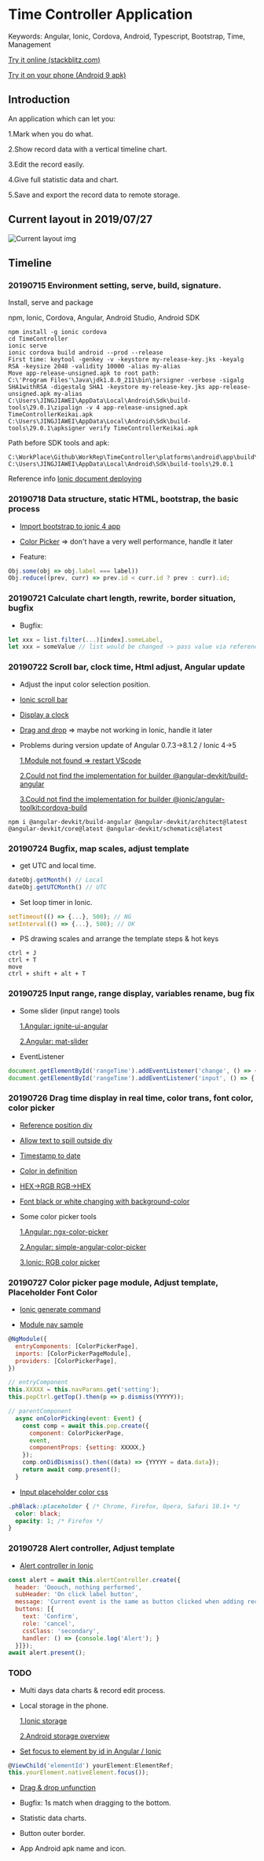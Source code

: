 # Time Controller Application

Keywords: Angular, Ionic, Cordova, Android, Typescript, Bootstrap, Time, Management

[Try it online (stackblitz.com)](https://stackblitz.com/github/ibarapascal/TimeControllerApp)

[Try it on your phone (Android 9 apk)](https://github.com/ibarapascal/TimeControllerApp/blob/master/TimeControllerKeikai.apk)

## Introduction

An application which can let you:

  1.Mark when you do what.
  
  2.Show record data with a vertical timeline chart.
  
  3.Edit the record easily.
  
  4.Give full statistic data and chart.
  
  5.Save and export the record data to remote storage.

## Current layout in 2019/07/27

![Current layout img](https://raw.githubusercontent.com/ibarapascal/TimeControllerApp/master/resources/devScreenshot/screenshot20190727232453.jpg)


## Timeline

### 20190715 Environment setting, serve, build, signature.

Install, serve and package

npm, Ionic, Cordova, Angular, Android Studio, Android SDK

```shell
npm install -g ionic cordova
cd TimeController
ionic serve
ionic cordova build android --prod --release
First time: keytool -genkey -v -keystore my-release-key.jks -keyalg RSA -keysize 2048 -validity 10000 -alias my-alias
Move app-release-unsigned.apk to root path:
C:\'Program Files'\Java\jdk1.8.0_211\bin\jarsigner -verbose -sigalg SHA1withRSA -digestalg SHA1 -keystore my-release-key.jks app-release-unsigned.apk my-alias
C:\Users\JINGJIAWEI\AppData\Local\Android\Sdk\build-tools\29.0.1\zipalign -v 4 app-release-unsigned.apk TimeControllerKeikai.apk
C:\Users\JINGJIAWEI\AppData\Local\Android\Sdk\build-tools\29.0.1\apksigner verify TimeControllerKeikai.apk
```

Path before SDK tools and apk:
```shell
C:\WorkPlace\Github\WorkRep\TimeController\platforms\android\app\build\outputs\apk\release
C:\Users\JINGJIAWEI\AppData\Local\Android\Sdk\build-tools\29.0.1
```
Reference info [Ionic document deploying](https://ionicframework.com/docs/v3/intro/deploying/)


### 20190718 Data structure, static HTML, bootstrap, the basic process

- [Import bootstrap to ionic 4 app](https://stackoverflow.com/questions/53063005/how-can-i-add-and-use-bootstrap-to-an-ionic-4-app)

- [Color Picker](https://www.npmjs.com/package/ngx-color-picker) => don't have a very well performance, handle it later

- Feature:
```javascript
Obj.some(obj => obj.label === label))
Obj.reduce((prev, curr) => prev.id < curr.id ? prev : curr).id;
```
### 20190721 Calculate chart length, rewrite, border situation, bugfix

 - Bugfix:
```javascript
let xxx = list.filter(...)[index].someLabel,
let xxx = someValue // list would be changed -> pass value via reference, be cautious
```

### 20190722 Scroll bar, clock time, Html adjust, Angular update

- Adjust the input color selection position.

- [Ionic scroll bar](https://ionicframework.com/docs/api/content)

- [Display a clock](https://www.w3schools.com/js/tryit.asp?filename=tryjs_timing_clock)

- [Drag and drop](https://material.angular.io/cdk/drag-drop/overview) => maybe not working in Ionic, handle it later

- Problems during version update of Angular 0.7.3->8.1.2 / Ionic 4->5

  [1.Module not found => restart VScode](https://stackoverflow.com/questions/38900357/no-exported-member-node-modules)

  [2.Could not find the implementation for builder @angular-devkit/build-angular](https://thecodebuzz.com/resolved-could-not-find-the-implementation-for-builder-angular-devkit-build-angularbrowser/)

  [3.Could not find the implementation for builder @ionic/angular-toolkit:cordova-build](https://github.com/ionic-team/ionic/issues/18431)

```shell
npm i @angular-devkit/build-angular @angular-devkit/architect@latest @angular-devkit/core@latest @angular-devkit/schematics@latest
```

### 20190724 Bugfix, map scales, adjust template

- get UTC and local time.

```javascript
dateObj.getMonth() // Local
dateObj.getUTCMonth() // UTC
```

- Set loop timer in Ionic.

```javascript
setTimeout(() => {...}, 500); // NG
setInterval(() => {...}, 500); // OK
```

- PS drawing scales and arrange the template steps & hot keys
```shell
ctrl + J
ctrl + T
move
ctrl + shift + alt + T
```

### 20190725 Input range, range display, variables rename, bug fix

- Some slider (input range) tools

  [1.Angular: ignite-ui-angular](https://www.infragistics.com/products/ignite-ui-angular/angular/components/slider.html)
  
  [2.Angular: mat-slider](https://material.angular.io/components/slider/overview)

- EventListener

```javascript
document.getElementById('rangeTime').addEventListener('change', () => { //console.log('valueChanged');
document.getElementById('rangeTime').addEventListener('input', () => { //console.log('valueChanging');
```

### 20190726 Drag time display in real time, color trans, font color, color picker

- [Reference position div](https://disenowebakus.net/en/position-div-css)

- [Allow text to spill outside div](https://stackoverflow.com/questions/19302419/how-to-allow-text-to-spill-outside-div)

- [Timestamp to date](https://www.typescriptlang.org/docs/handbook/functions.html)

- [Color in definition](https://www.w3schools.com/html/html_colors.asp)

- [HEX->RGB RGB->HEX](https://stackoverflow.com/questions/5623838/rgb-to-hex-and-hex-to-rgb)

- [Font black or white changing with background-color](https://stackoverflow.com/questions/11867545/change-text-color-based-on-brightness-of-the-covered-background-area)

- Some color picker tools
   
   [1.Angular: ngx-color-picker](https://www.npmjs.com/package/ngx-color-picker)
   
   [2.Angular: simple-angular-color-picker](https://github.com/speedfl/simple-angular-color-picker)

   [3.Ionic: RGB color picker](http://inmagik.github.io/ionic-color-picker/)

### 20190727 Color picker page module, Adjust template, Placeholder Font Color

- [Ionic generate command](https://ionicframework.com/docs/cli/commands/generate)

- [Module nav sample](https://stackblitz.com/edit/ionic-4-color-list)

```javascript
@NgModule({
  entryComponents: [ColorPickerPage],
  imports: [ColorPickerPageModule],
  providers: [ColorPickerPage],
})
```
```javascript
// entryComponent
this.XXXXX = this.navParams.get('setting');
this.popCtrl.getTop().then(p => p.dismiss(YYYYY));
```
```javascript
// parentComponent
  async onColorPicking(event: Event) {
    const comp = await this.pop.create({
      component: ColorPickerPage,
      event,
      componentProps: {setting: XXXXX,}
    });
    comp.onDidDismiss().then((data) => {YYYYY = data.data});
    return await comp.present();
  }
```
- [Input placeholder color css](https://www.w3schools.com/cssref/sel_placeholder.asp)

```css
.phBlack::placeholder { /* Chrome, Firefox, Opera, Safari 10.1+ */
  color: black;
  opacity: 1; /* Firefox */
}
```

### 20190728 Alert controller, Adjust template

- [Alert controller in Ionic](https://ionicframework.com/docs/api/alert)

```javascript
const alert = await this.alertController.create({
  header: 'Ooouch, nothing performed',
  subHeader: 'On click label button',
  message: 'Current event is the same as button clicked when adding record. Try to choose another one.',
  buttons: [{
    text: 'Confirm',
    role: 'cancel',
    cssClass: 'secondary',
    handler: () => {console.log('Alert'); }
  }]});
await alert.present();
```

### TODO

- Multi days data charts & record edit process.

- Local storage in the phone.

  [1.Ionic storage](https://ionicframework.com/docs/building/storage)

  [2.Android storage overview](https://developer.android.com/guide/topics/data/data-storage#db)

- [Set focus to element by id in Angular / Ionic](https://stackoverflow.com/questions/46720611/how-to-use-angular4-to-set-focus-by-element-id)

```javascript
@ViewChild('elementId') yourElement:ElementRef;
this.yourElement.nativeElement.focus());
```

- [Drag & drop unfunction](https://github.com/valor-software/ng2-dragula)

- Bugfix: 1s match when dragging to the bottom.

- Statistic data charts.

- Button outer border.

- App Android apk name and icon.



